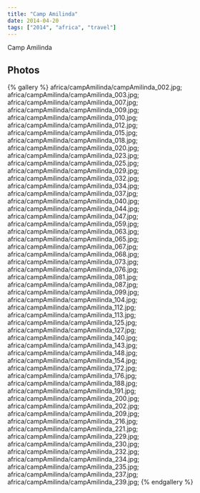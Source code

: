 ```yaml
---
title: "Camp Amilinda"
date: 2014-04-20
tags: ["2014", "africa", "travel"]
---
```


Camp Amilinda

## Photos

{% gallery %}
africa/campAmilinda/campAmilinda_002.jpg;
africa/campAmilinda/campAmilinda_003.jpg;
africa/campAmilinda/campAmilinda_007.jpg;
africa/campAmilinda/campAmilinda_009.jpg;
africa/campAmilinda/campAmilinda_010.jpg;
africa/campAmilinda/campAmilinda_012.jpg;
africa/campAmilinda/campAmilinda_015.jpg;
africa/campAmilinda/campAmilinda_018.jpg;
africa/campAmilinda/campAmilinda_020.jpg;
africa/campAmilinda/campAmilinda_023.jpg;
africa/campAmilinda/campAmilinda_025.jpg;
africa/campAmilinda/campAmilinda_029.jpg;
africa/campAmilinda/campAmilinda_032.jpg;
africa/campAmilinda/campAmilinda_034.jpg;
africa/campAmilinda/campAmilinda_037.jpg;
africa/campAmilinda/campAmilinda_040.jpg;
africa/campAmilinda/campAmilinda_044.jpg;
africa/campAmilinda/campAmilinda_047.jpg;
africa/campAmilinda/campAmilinda_059.jpg;
africa/campAmilinda/campAmilinda_063.jpg;
africa/campAmilinda/campAmilinda_065.jpg;
africa/campAmilinda/campAmilinda_067.jpg;
africa/campAmilinda/campAmilinda_068.jpg;
africa/campAmilinda/campAmilinda_073.jpg;
africa/campAmilinda/campAmilinda_076.jpg;
africa/campAmilinda/campAmilinda_081.jpg;
africa/campAmilinda/campAmilinda_087.jpg;
africa/campAmilinda/campAmilinda_099.jpg;
africa/campAmilinda/campAmilinda_104.jpg;
africa/campAmilinda/campAmilinda_112.jpg;
africa/campAmilinda/campAmilinda_113.jpg;
africa/campAmilinda/campAmilinda_125.jpg;
africa/campAmilinda/campAmilinda_127.jpg;
africa/campAmilinda/campAmilinda_140.jpg;
africa/campAmilinda/campAmilinda_143.jpg;
africa/campAmilinda/campAmilinda_148.jpg;
africa/campAmilinda/campAmilinda_154.jpg;
africa/campAmilinda/campAmilinda_172.jpg;
africa/campAmilinda/campAmilinda_176.jpg;
africa/campAmilinda/campAmilinda_188.jpg;
africa/campAmilinda/campAmilinda_191.jpg;
africa/campAmilinda/campAmilinda_200.jpg;
africa/campAmilinda/campAmilinda_202.jpg;
africa/campAmilinda/campAmilinda_209.jpg;
africa/campAmilinda/campAmilinda_216.jpg;
africa/campAmilinda/campAmilinda_221.jpg;
africa/campAmilinda/campAmilinda_229.jpg;
africa/campAmilinda/campAmilinda_230.jpg;
africa/campAmilinda/campAmilinda_232.jpg;
africa/campAmilinda/campAmilinda_234.jpg;
africa/campAmilinda/campAmilinda_235.jpg;
africa/campAmilinda/campAmilinda_237.jpg;
africa/campAmilinda/campAmilinda_239.jpg;
{% endgallery %}

